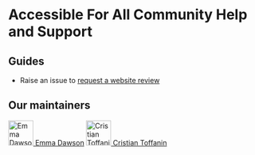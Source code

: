 # Accessible For All Community Help and Support

## Guides 
- Raise an issue to [request a website review](https://github.com/AccessibleForAll/Support/issues/new?assignees=&labels=review+my+website&template=review.yml&title=Accessibility+Review)


## Our maintainers
<img src="https://github.com/emmadawsondev.png" width="50px" height="50px" alt="Emma Dawson">[  Emma Dawson](https://github.com/emmadawsondev)
<img src="https://github.com/ctoffanin.png" width="50px" height="50px" alt="Cristian Toffanin">[  Cristian Toffanin](https://github.com/ctoffanin)
